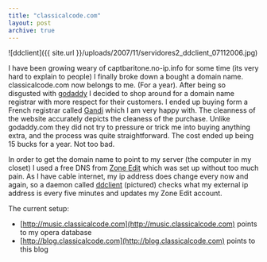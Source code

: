 ```yaml
---
title: "classicalcode.com"
layout: post
archive: true
---
```


![ddclient]({{ site.url }}/uploads/2007/11/servidores2_ddclient_07112006.jpg)

I have been growing weary of captbaritone.no-ip.info for some time (its very
hard to explain to people) I finally broke down a bought a domain name. 
classicalcode.com now belongs to me. (For a year). After being so disgusted
with [godaddy](http://www.godaddy.com) I decided to shop around for a domain
name registrar with more respect for their customers. I ended up buying form
a French registrar called [Gandi](http://www.gandi.com) which I am very happy
with. The cleanness of the website accurately depicts the cleaness of the
purchase. Unlike godaddy.com they did not try to pressure or trick me into
buying anything extra, and the process was quite straightforward. The cost
ended up being 15 bucks for a year. Not too bad.

In order to get the domain name to point to my server (the computer in my
closet) I used a free DNS from [Zone Edit](http://www.zoneedit.com) which was
set up without too much pain. As I have cable internet, my ip address does
change every now and again, so a daemon called
[ddclient](http://ddclient.wiki.sourceforge.net/) (pictured) checks what my
external ip address is every five minutes and updates my Zone Edit account. 

The current setup:

* [http://music.classicalcode.com](http://music.classicalcode.com) points to my opera database
* [http://blog.classicalcode.com](http://blog.classicalcode.com) points to this blog
